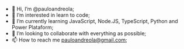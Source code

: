 - 👋 Hi, I’m @pauloandreola;
- 👀 I’m interested in learn to code;
- 🌱 I’m currently learning JavaScript, Node.JS, TypeScript, Python and Power Plataform;
- 💞️ I’m looking to collaborate with everything as possible;
- 📫 How to reach me pauloandreola@gmail.com;

<!---
pauloandreola/pauloandreola is a ✨ special ✨ repository because its `README.md` (this file) appears on your GitHub profile.
You can click the Preview link to take a look at your changes.
--->
